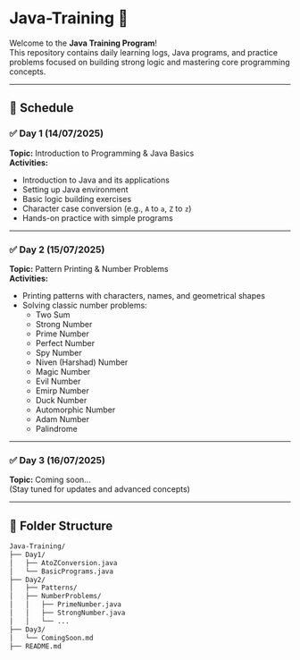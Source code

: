 # Java-Training 🚀

Welcome to the **Java Training Program**!  
This repository contains daily learning logs, Java programs, and practice problems focused on building strong logic and mastering core programming concepts.

---

## 📅 Schedule

### ✅ Day 1 (14/07/2025)
**Topic:** Introduction to Programming & Java Basics  
**Activities:**
- Introduction to Java and its applications
- Setting up Java environment
- Basic logic building exercises
- Character case conversion (e.g., `A` to `a`, `Z` to `z`)
- Hands-on practice with simple programs

---

### ✅ Day 2 (15/07/2025)
**Topic:** Pattern Printing & Number Problems  
**Activities:**
- Printing patterns with characters, names, and geometrical shapes
- Solving classic number problems:
  - Two Sum
  - Strong Number
  - Prime Number
  - Perfect Number
  - Spy Number
  - Niven (Harshad) Number
  - Magic Number
  - Evil Number
  - Emirp Number
  - Duck Number
  - Automorphic Number
  - Adam Number
  - Palindrome

---

### ✅ Day 3 (16/07/2025)
**Topic:** Coming soon...  
(Stay tuned for updates and advanced concepts)

---

## 📂 Folder Structure

```bash
Java-Training/
├── Day1/
│   ├── AtoZConversion.java
│   └── BasicPrograms.java
├── Day2/
│   ├── Patterns/
│   ├── NumberProblems/
│   │   ├── PrimeNumber.java
│   │   ├── StrongNumber.java
│   │   └── ...
├── Day3/
│   └── ComingSoon.md
├── README.md
